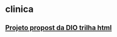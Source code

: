 # clinica

## <a href=" https://josehenriques10.github.io/clinica/">Projeto propost da DIO trilha html</a>
 
